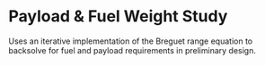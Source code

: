 # Payload & Fuel Weight Study

Uses an iterative implementation of the Breguet range equation to backsolve for fuel and payload requirements in preliminary design.
